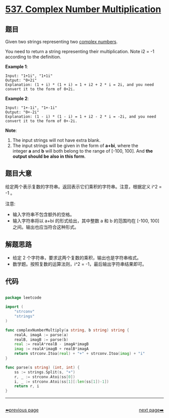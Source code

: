 # [537. Complex Number Multiplication](https://leetcode.com/problems/complex-number-multiplication/)


## 题目

Given two strings representing two [complex numbers](https://en.wikipedia.org/wiki/Complex_number).

You need to return a string representing their multiplication. Note i2 = -1 according to the definition.

**Example 1**:

```
Input: "1+1i", "1+1i"
Output: "0+2i"
Explanation: (1 + i) * (1 + i) = 1 + i2 + 2 * i = 2i, and you need convert it to the form of 0+2i.
```

**Example 2**:

```
Input: "1+-1i", "1+-1i"
Output: "0+-2i"
Explanation: (1 - i) * (1 - i) = 1 + i2 - 2 * i = -2i, and you need convert it to the form of 0+-2i.
```

**Note**:

1. The input strings will not have extra blank.
2. The input strings will be given in the form of **a+bi**, where the integer **a** and **b** will both belong to the range of [-100, 100]. And **the output should be also in this form**.

## 题目大意

给定两个表示复数的字符串。返回表示它们乘积的字符串。注意，根据定义 i^2 = -1 。

注意:

- 输入字符串不包含额外的空格。
- 输入字符串将以 a+bi 的形式给出，其中整数 a 和 b 的范围均在 [-100, 100] 之间。输出也应当符合这种形式。



## 解题思路

- 给定 2 个字符串，要求这两个复数的乘积，输出也是字符串格式。
- 数学题。按照复数的运算法则，i^2 = -1，最后输出字符串结果即可。

## 代码

```go

package leetcode

import (
	"strconv"
	"strings"
)

func complexNumberMultiply(a string, b string) string {
	realA, imagA := parse(a)
	realB, imagB := parse(b)
	real := realA*realB - imagA*imagB
	imag := realA*imagB + realB*imagA
	return strconv.Itoa(real) + "+" + strconv.Itoa(imag) + "i"
}

func parse(s string) (int, int) {
	ss := strings.Split(s, "+")
	r, _ := strconv.Atoi(ss[0])
	i, _ := strconv.Atoi(ss[1][:len(ss[1])-1])
	return r, i
}

```



----------------------------------------------
<div style="display: flex;justify-content: space-between;align-items: center;">
<p><a href="https://books.halfrost.com/leetcode/ChapterFour/0500~0599/0535.Encode-and-Decode-TinyURL/">⬅️previous page</a></p>
<p><a href="https://books.halfrost.com/leetcode/ChapterFour/0500~0599/0538.Convert-BST-to-Greater-Tree/">next page➡️</a></p>
</div>
